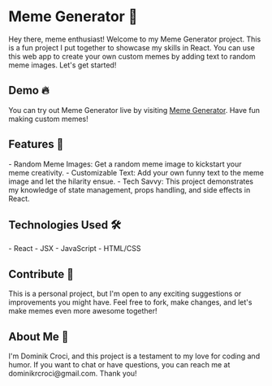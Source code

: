 <h1>Meme Generator 🚀</h1>

Hey there, meme enthusiast! Welcome to my Meme Generator project. This is a fun project I put together to showcase my skills in React. You can use this web app to create your own custom memes by adding text to random meme images. Let's get started!

<h2>Demo 🔥</h2>
    
<p>You can try out Meme Generator live by visiting <a href="https://react-meme-generator-dc.netlify.app/">Meme Generator</a>. Have fun making custom memes!</p>

<h2>Features 🌟</h2>
- Random Meme Images: Get a random meme image to kickstart your meme creativity.
- Customizable Text: Add your own funny text to the meme image and let the hilarity ensue.
- Tech Savvy: This project demonstrates my knowledge of state management, props handling, and side effects in React.

<h2>Technologies Used 🛠️</h2>
- React
- JSX
- JavaScript
- HTML/CSS

<h2>Contribute 🤝</h2>
This is a personal project, but I'm open to any exciting suggestions or improvements you might have. Feel free to fork, make changes, and let's make memes even more awesome together!

<h2>About Me 👋</h2>
I'm Dominik Croci, and this project is a testament to my love for coding and humor. If you want to chat or have questions, you can reach me at dominikrcroci@gmail.com. Thank you!
